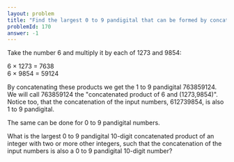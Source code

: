 ```yaml
---
layout: problem
title: "Find the largest 0 to 9 pandigital that can be formed by concatenating products"
problemId: 170
answer: -1
---
```

Take the number 6 and multiply it by each of 1273 and 9854:

6 × 1273 = 7638  
 6 × 9854 = 59124

By concatenating these products we get the 1 to 9 pandigital 763859124. We will call 763859124 the "concatenated product of 6 and (1273,9854)". Notice too, that the concatenation of the input numbers, 612739854, is also 1 to 9 pandigital.

The same can be done for 0 to 9 pandigital numbers.

What is the largest 0 to 9 pandigital 10-digit concatenated product of an integer with two or more other integers, such that the concatenation of the input numbers is also a 0 to 9 pandigital 10-digit number?